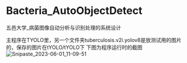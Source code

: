 # Bacteria_AutoObjectDetect
五邑大学_病菌图像自动分析与识别处理的系统设计

主程序在TYOLO里，另一个文件夹tuberculosis.v2i.yolov8是放测试用的图片的，保存的图片在tYOLO/tYOLO下
下图为程序运行时的截图 
![Snipaste_2023-06-01_11-09-51](https://github.com/dokiboki/Bacteria_AutoObjectDetect/assets/73928765/566c5b52-4c22-4e31-9040-9e9a1c603550)

